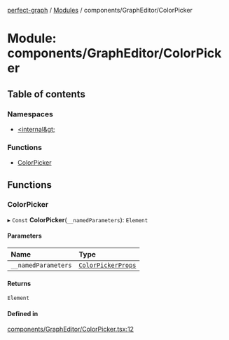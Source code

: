 [perfect-graph](../README.md) / [Modules](../modules.md) / components/GraphEditor/ColorPicker

# Module: components/GraphEditor/ColorPicker

## Table of contents

### Namespaces

- [&lt;internal\&gt;](components_GraphEditor_ColorPicker._internal_.md)

### Functions

- [ColorPicker](components_GraphEditor_ColorPicker#colorpicker)

## Functions

### ColorPicker

▸ `Const` **ColorPicker**(`__namedParameters`): `Element`

#### Parameters

| Name                | Type                                                                                 |
| :------------------ | :----------------------------------------------------------------------------------- |
| `__namedParameters` | [`ColorPickerProps`](components_GraphEditor_ColorPicker._internal_#colorpickerprops) |

#### Returns

`Element`

#### Defined in

[components/GraphEditor/ColorPicker.tsx:12](https://github.com/MaastrichtU-IDS/perfect-graph/blob/7784cd6/src/components/GraphEditor/ColorPicker.tsx#L12)

